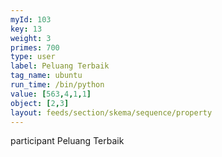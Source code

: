 ```yaml
---
myId: 103
key: 13
weight: 3
primes: 700
type: user
label: Peluang Terbaik
tag_name: ubuntu
run_time: /bin/python
value: [563,4,1,1]
object: [2,3]
layout: feeds/section/skema/sequence/property
---
```

participant Peluang Terbaik
